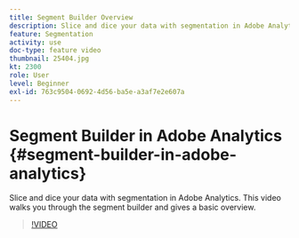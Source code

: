 ```yaml
---
title: Segment Builder Overview
description: Slice and dice your data with segmentation in Adobe Analytics. This video walks you through the segment builder and gives a basic overview.
feature: Segmentation
activity: use
doc-type: feature video
thumbnail: 25404.jpg
kt: 2300
role: User
level: Beginner
exl-id: 763c9504-0692-4d56-ba5e-a3af7e2e607a
---
```

# Segment Builder in Adobe Analytics {#segment-builder-in-adobe-analytics}

Slice and dice your data with segmentation in Adobe Analytics. This video walks you through the segment builder and gives a basic overview.

>[!VIDEO](https://video.tv.adobe.com/v/25404/?quality=12)

